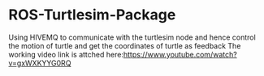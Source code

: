 # ROS-Turtlesim-Package
Using HIVEMQ to communicate with the  turtlesim node and hence control the motion of turtle and get the coordinates of turtle as feedback
The working video link is attched here:https://www.youtube.com/watch?v=gxWXKYYG0RQ
